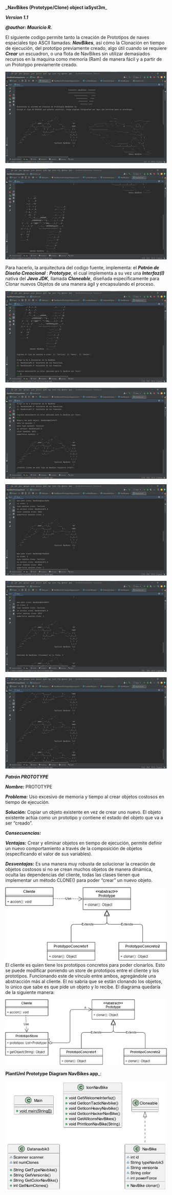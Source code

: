**_NavBikes (Prototype/Clone) object iaSyst3m**_ 

**_Version 1.1_**

**_@author: Mauricio R._**

El siguiente codigo permite tanto la creación de Prototipos de naves espaciales tipo ASCII llamadas: **_NavBikes_**, así cómo la Clonación en tiempo de ejecución, del prototipo previamente creado, 
algo útil cuando se requiere **_Crear_** un escuadron, o una flota de NavBikes sin utilizar demasiados recursos en la maquina como memoria (Ram) de manera fácil y  a partir de un Prototypo previamente creado.

![img_4.png](src/img_4.png)

![img_5.png](src/img_5.png)

Para hacerlo, la arquitectura del codigo fuente, implementa: el **_Patrón de Diseño Creacional_** : **_Prototype_**, el cual implementa a su vez una **_Interfaz(I)_** nativa del **_Java JDK_**, llamada **_Cloneable_**, diseñada especificamente para Clonar nuevos Objetos de una manera ágil y encapsulando el proceso.

![img_6.png](src/img_6.png)

![img_7.png](src/img_7.png)

![img_8.png](src/img_8.png)

![img_10.png](src/img_10.png)

![img_9.png](src/img_9.png)

**_Patrón PROTOTYPE_**

**_Nombre:_** PROTOTYPE

_**Problema:**_ Uso excesivo de memoria y tiempo al crear objetos costosos en tiempo de ejecución.

**_Solución:_** Copiar un objeto existente en vez de crear uno nuevo. El objeto existente actúa como un prototipo y contiene el estado del objeto que va a ser “creado”.

**_Consecuencias:_**

**_Ventajas:_** Crear y eliminar objetos en tiempo de ejecución, permite definir un nuevo comportamiento a través de la composición de objetos (especificando el valor de sus variables).

**_Desventajas:_** Es una manera muy robusta de solucionar la creación de objetos costosos si no se crean muchos objetos de manera dinámica, oculta las dependencias del cliente, todas las clases tienen que implementar un método CLONE() para poder “crear” un nuevo objeto.

![img.png](src/img.png)
El cliente es quien tiene los prototipos concretos para poder clonarlos. Esto se puede modificar poniendo un store de prototipos entre el cliente y los prototipos. Funcionando este de vínculo entre ambos, agregándole una abstracción más al cliente. El no sabría que se están clonando los objetos, lo único que sabe es que pide un objeto y lo recibe. El diagrama quedaría de la siguiente manera:

![img_1.png](src/img_1.png)

**PlantUml Prototype Diagram NavBikes app**_: 

![img_3.png](src/img_3.png)
